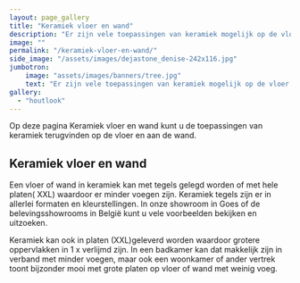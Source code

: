 ```yaml
---
layout: page_gallery
title: "Keramiek vloer en wand"
description: "Er zijn vele toepassingen van keramiek mogelijk op de vloer en aan de wand."
image: ""
permalink: "/keramiek-vloer-en-wand/"
side_image: "/assets/images/dejastone_denise-242x116.jpg"
jumbotron:
    image: "assets/images/banners/tree.jpg"
    text: "Er zijn vele toepassingen van keramiek mogelijk op de vloer en aan de wand."
gallery: 
  - "houtlook"
---
```

Op deze pagina Keramiek vloer en wand kunt u de toepassingen van keramiek terugvinden op de vloer en aan de wand.

Keramiek vloer en wand
----------------------

Een vloer of wand in keramiek kan met tegels gelegd worden of met hele platen( XXL) waardoor er minder voegen zijn. Keramiek tegels zijn er in allerlei formaten en kleurstellingen. In onze showroom in Goes of de belevingsshowrooms in België kunt u vele voorbeelden bekijken en uitzoeken.

Keramiek kan ook in platen (XXL)geleverd worden waardoor grotere oppervlakken in 1 x verlijmd zijn. In een badkamer kan dat makkelijk zijn in verband met minder voegen, maar ook een woonkamer of ander vertrek toont bijzonder mooi met grote platen op vloer of wand met weinig voeg.
